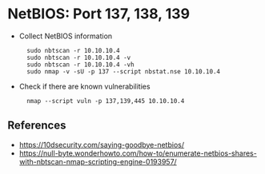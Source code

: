 # NetBIOS: Port 137, 138, 139

* Collect NetBIOS information

        sudo nbtscan -r 10.10.10.4
        sudo nbtscan -r 10.10.10.4 -v
        sudo nbtscan -r 10.10.10.4 -vh
        sudo nmap -v -sU -p 137 --script nbstat.nse 10.10.10.4

* Check if there are known vulnerabilities

        nmap --script vuln -p 137,139,445 10.10.10.4

## References

* https://10dsecurity.com/saying-goodbye-netbios/
* https://null-byte.wonderhowto.com/how-to/enumerate-netbios-shares-with-nbtscan-nmap-scripting-engine-0193957/